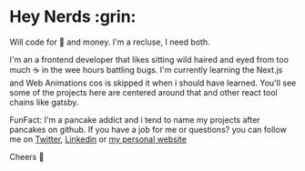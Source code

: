 <h1 align="left">Hey Nerds :grin:</h1>

Will code for :pancakes: and money. I'm a recluse, I need both.

I'm an a frontend developer that likes sitting wild haired and eyed from too much :coffee:
in the wee hours battling bugs. I'm currently learning the Next.js 
and Web Animations cos is skipped it when i should have learned. 
You'll see some of the projects here are centered around that and other 
react tool chains like gatsby.

FunFact: I'm a pancake addict and i tend to name my projects after pancakes
on github. If you have a job for me or questions? you can follow me on [Twitter]("https://twitter.com/andonthishill"), [Linkedin]("https://linkedin.com/in/hillary-onyechekwa-9aa08b178) or [my personal website]("https://hillwillcodeforpancakes.netlify.app)

Cheers :clinking_glasses:


